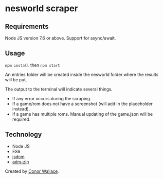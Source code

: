 # nesworld scraper

## Requirements

Node JS version 7.6 or above. Support for async/await.

## Usage

`npm install` then `npm start`

An entries folder will be created inside the nesworld folder where the results will be put.

The output to the terminal will indicate several things.

- If any error occurs during the scraping.
- If a game/rom does not have a screenshot (will add in the placeholder instead).
- If a game has multiple roms. Manual updating of the game.json will be required.

## Technology
- Node JS
- ES6
- [jsdom](https://www.npmjs.com/package/jsdom)
- [adm-zip](https://www.npmjs.com/package/adm-zip)


Created by [Conor Wallace](https://github.com/cwallace3421).
